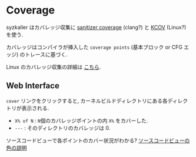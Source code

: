 # Coverage

syzkaller はカバレッジ収集に [sanitizer coverage](https://clang.llvm.org/docs/SanitizerCoverage.html#tracing-pcs) (clang?) と [KCOV](https://www.kernel.org/doc/html/latest/dev-tools/kcov.html) (Linux?) を使う.

カバレッジはコンパイラが挿入した `coverage points` (基本ブロック or CFG エッジ) のトレースに基づく.

Linux のカバレッジ収集の詳細は [こちら](https://github.com/google/syzkaller/blob/master/docs/linux/coverage.md).

## Web Interface

`cover` リンクをクリックすると, カーネルビルドディレクトリにある各ディレクトリが表示される.

- `X% of N` : `N`個のカバレッジポイントの内 `X%` をカバーした.
- `---` : そのディレクトリのカバレッジは 0.

ソースコードビューで各ポイントのカバー状況がわかる? [ソースコードビューの色の説明](https://github.com/google/syzkaller/blob/master/docs/coverage.md#web-interface)